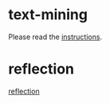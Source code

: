 # text-mining

Please read the [instructions](instructions.md).

# reflection 

[reflection](reflection.md)